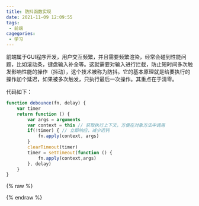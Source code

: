 ```yaml
---
title: 防抖函数实现
date: 2021-11-09 12:09:55
tags:
 - 前端
cagegories:
 - 学习
---
```


前端属于GUI程序开发，用户交互频繁，并且需要频繁渲染，经常会碰到性能问题，比如滚动条，键盘输入补全等。这就需要对输入进行拦截，防止短时间多次触发影响性能的操作（抖动），这个技术被称为防抖。它的基本原理就是给要执行的操作加个延迟，如果被多次触发，只执行最后一次操作。其重点在于清零。

<!-- more -->

代码如下：
```javascript
function debounce(fn, delay) {
    var timer
    return function () {
        var args = arguments
        var context = this // 获取执行上下文，方便在对象方法中调用
        if(!timer) { // 立即响应，减少迟钝
            fn.apply(context, args)
        }
        clearTimeout(timer)
        timer = setTimeout(function () {
            fn.apply(context,args)
        }, delay)
    }
}
```

{% raw %}
<script>
function debounce(fn, delay) {
    var timer
    return function () {
        var args = arguments
        var context = this
        if(!timer) { // 立即响应，减少迟钝
            fn.apply(context, args)
        }
        clearTimeout(timer)
        timer = setTimeout(function () {
            fn.apply(context,args)
        }, delay)
    }
}


var onscroll = debounce(function () {
    console.log(window.scrollY)
}, 100)
window.onscroll = onscroll
</script>
{% endraw %}